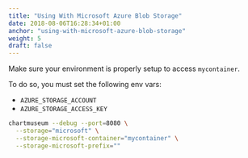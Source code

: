 ```yaml
---
title: "Using With Microsoft Azure Blob Storage"
date: 2018-08-06T16:28:34+01:00
anchor: "using-with-microsoft-azure-blob-storage"
weight: 5
draft: false
---
```


Make sure your environment is properly setup to access `mycontainer`.

To do so, you must set the following env vars:
- `AZURE_STORAGE_ACCOUNT`
- `AZURE_STORAGE_ACCESS_KEY`

```bash
chartmuseum --debug --port=8080 \
  --storage="microsoft" \
  --storage-microsoft-container="mycontainer" \
  --storage-microsoft-prefix=""
```